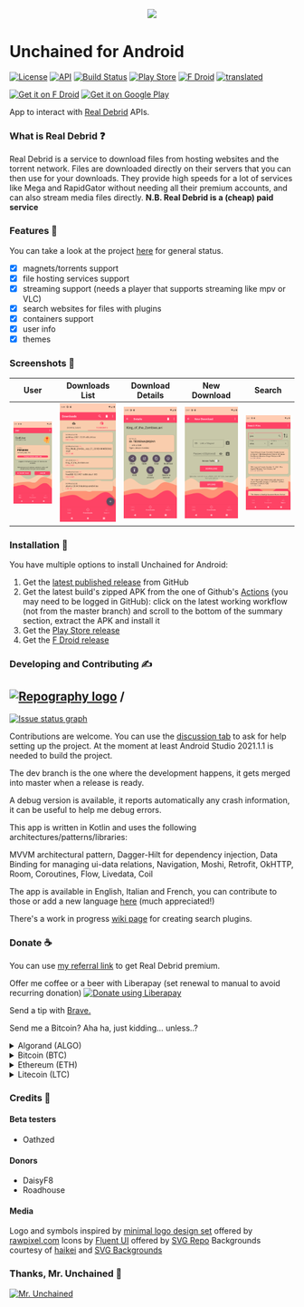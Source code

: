 <p align="center">
  <img width="300" src="https://raw.githubusercontent.com/LivingWithHippos/unchained-android/master/extra_assets/graphics/logo.svg">
</p>

# Unchained for Android

[![License](https://img.shields.io/badge/License-GPLv3-blue.svg)](https://www.gnu.org/licenses/gpl-3.0)   [![API](https://img.shields.io/badge/API-22%2B-brightgreen.svg?style=flat)](https://android-arsenal.com/api?level=22)    [![Build Status](https://img.shields.io/github/workflow/status/LivingWithHippos/unchained-android/Build)](https://github.com/LivingWithHippos/unchained-android/actions)    [![Play Store](https://img.shields.io/badge/play%20store-available-brightgreen)](https://play.google.com/store/apps/details?id=com.github.livingwithhippos.unchained)      [![F Droid](https://img.shields.io/f-droid/v/com.github.livingwithhippos.unchained)](https://f-droid.org/packages/com.github.livingwithhippos.unchained/) [![translated](https://localization.professiona.li/widgets/unchained-for-android/-/strings/svg-badge.svg)](https://localization.professiona.li/engage/unchained-for-android/)


<a href='https://f-droid.org/packages/com.github.livingwithhippos.unchained/'><img  alt='Get it on F Droid' src="https://fdroid.gitlab.io/artwork/badge/get-it-on.png" height="75"/></a>  <a href='https://play.google.com/store/apps/details?id=com.github.livingwithhippos.unchained'><img alt='Get it on Google Play' src='https://play.google.com/intl/en_us/badges/static/images/badges/en_badge_web_generic.png' height="75"/></a> 





App to interact with [Real Debrid](https://real-debrid.com/) APIs.

### What is Real Debrid :question:

Real Debrid is a service to download files from hosting websites and the torrent network.
Files are downloaded directly on their servers that you can then use for your downloads.
They provide high speeds for a lot of services like Mega and RapidGator without needing 
all their premium accounts, and can also stream media files directly. 
**N.B. Real Debrid is a (cheap) paid service**

### Features :memo:

You can take a look at the project [here](https://github.com/LivingWithHippos/unchained-android/projects/1) for general status.

- [x] magnets/torrents support
- [x] file hosting services support
- [x] streaming support (needs a player that supports streaming like mpv or VLC)
- [x] search websites for files with plugins
- [x] containers support
- [x] user info
- [x] themes

### Screenshots :iphone:

| User  | Downloads List | Download Details | New Download | Search |
| ------------- | ------------- | ------------- |------------- |------------- |
| <img width="150" src="/fastlane/metadata/android/en-US/images/phoneScreenshots/1.png?raw=true" alt="User Screen"> | <img width="150" src="/fastlane/metadata/android/en-US/images/phoneScreenshots/2.png?raw=true" alt="List of downloads"> | <img width="150" src="/fastlane/metadata/android/en-US/images/phoneScreenshots/3.png?raw=true" alt="Download details screen">  | <img width="150" src="/fastlane/metadata/android/en-US/images/phoneScreenshots/4.png?raw=true" alt="New download screen">  | <img width="150" src="/fastlane/metadata/android/en-US/images/phoneScreenshots/5.png?raw=true" alt="Search screen">  |


### Installation :calling:

You have multiple options to install Unchained for Android:

1. Get the [latest published release](https://github.com/LivingWithHippos/unchained-android/releases) from GitHub
2. Get the latest build's zipped APK from the one of Github's [Actions](https://github.com/LivingWithHippos/unchained-android/actions) (you may need to be logged in GitHub): click on the latest working workflow (not from the master branch) and scroll to the bottom of the summary section, extract the APK and install it
3. Get the [Play Store release](https://play.google.com/store/apps/details?id=com.github.livingwithhippos.unchained)
4. Get the [F Droid release](https://f-droid.org/packages/com.github.livingwithhippos.unchained/)

### Developing and Contributing :writing_hand:

## [![Repography logo](https://images.repography.com/logo.svg)](https://repography.com) /
[![Issue status graph](https://images.repography.com/28505435/LivingWithHippos/unchained-android/recent-activity/9be46c12746e55ef26535ea523c2bda5_issues.svg)](https://github.com/LivingWithHippos/unchained-android/issues)


Contributions are welcome. You can use the [discussion tab](https://github.com/LivingWithHippos/unchained-android/discussions) to ask for help setting up the project. At the moment at least Android Studio 2021.1.1 is needed to build the project.

The dev branch is the one where the development happens, it gets merged into master when a release is ready.

A debug version is available, it reports automatically any crash information, it can be useful to help me debug errors.

This app is written in Kotlin and uses the following architectures/patterns/libraries:

MVVM architectural pattern, Dagger-Hilt for dependency injection, Data Binding for managing ui-data relations, Navigation, Moshi, Retrofit, OkHTTP, Room, Coroutines, Flow, Livedata, Coil

The app is available in English, Italian and French, you can contribute to those or add a new language [here](https://localization.professiona.li/engage/unchained-for-android/) (much appreciated!)

There's a work in progress [wiki page](https://github.com/LivingWithHippos/unchained-android/wiki/Search-Engine) for creating search plugins.

### Donate :coffee:

You can use [my referral link](http://real-debrid.com/?id=78841) to get Real Debrid premium.

Offer me coffee or a beer with Liberapay (set renewal to manual to avoid recurring donation) <noscript><a href="https://liberapay.com/LivingWithHippos/donate"><img alt="Donate using Liberapay" src="https://liberapay.com/assets/widgets/donate.svg"></a></noscript>

Send a tip with [Brave.](https://brave.com/liv466)

Send me a Bitcoin? Aha ha, just kidding… unless..?

<details>
<summary>Algorand (ALGO)</summary>
<br>
TO5D7VGONQRZR7P52EF2C3RJWLYNDA3E53F6SO3XCEGUHMSS3EH3D3TG6I
</details>

<details>
<summary>Bitcoin (BTC)</summary>
<br>
1PNZXRz77idWGhbMTRTG8iAuqnYY6tatb7
</details>

<details>
<summary>Ethereum (ETH)</summary>
<br>
0xf97bb71c898ac6d71c9fe065138b7134009f0599
</details>

<details>
<summary>Litecoin (LTC)</summary>
<br>
LWeoBVVmaYAiZ3oGaLAV9sV2dvY62XxdCF
</details>

### Credits :crown:

#### Beta testers

- Oathzed

#### Donors

- DaisyF8
- Roadhouse

#### Media

Logo and symbols inspired by [minimal logo design set](https://www.rawpixel.com/image/843352/minimal-logo-designs-set) offered by [rawpixel.com](https://www.rawpixel.com)
Icons by [Fluent UI](https://www.svgrepo.com/collection/fluent-ui-icons-outlined/) offered by [SVG Repo](https://www.svgrepo.com/)
Backgrounds courtesy of [haikei](https://haikei.app/) and [SVG Backgrounds](https://www.svgbackgrounds.com/)

### Thanks, Mr. Unchained :muscle:

<a href="https://imgbb.com/"><img src="https://i.ibb.co/grzjQsT/Oliva.jpg" width=300 alt="Mr. Unchained" border="0"></a>


